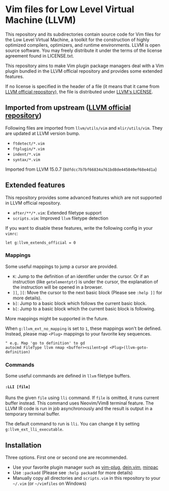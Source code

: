 Vim files for Low Level Virtual Machine (LLVM)
==============================================

This repository and its subdirectories contain source code for Vim files for the Low Level Virtual
Machine, a toolkit for the construction of highly optimized compilers, optimizers, and runtime
environments. LLVM is open source software. You may freely distribute it under the terms of the license
agreement found in LICENSE.txt.

This repository aims to make Vim plugin package managers deal with a Vim plugin bundled in the LLVM
official repository and provides some extended features.

If no license is specified in the header of a file (it means that it came from
[LLVM official repository][llvm]), the file is distributed under [LLVM's LICENSE](LICENSE.TXT).

## Imported from upstream ([LLVM official repository][llvm])

Following files are imported from `llvm/utils/vim` and `mlir/utils/vim`. They are updated at LLVM
version bump.

- `ftdetect/*.vim`
- `ftplugin/*.vim`
- `indent/*.vim`
- `syntax/*.vim`

Imported from LLVM 15.0.7 (`8dfdcc7b7bf66834a761bd8de445840ef68e4d1a`)

## Extended features

This repository provides some advanced features which are not supported in LLVM official repository.

- `after/**/*.vim`: Extended filetype support
- `scripts.vim`: Improved `llvm` filetype detection

If you want to disable these features, write the following config in your `vimrc`:

```vim
let g:llvm_extends_official = 0
```

### Mappings

Some useful mappings to jump a cursor are provided.

- `K`: Jump to the definition of an identifier under the cursor. Or if an instruction (like `getelementptr`)
  is under the cursor, the explanation of the instruction will be opened in a browser.
- `]]`, `][`: Move the cursor to the next basic block (Please see `:help ]]` for more details).
- `b]`: Jump to a basic block which follows the current basic block.
- `b[`: Jump to a basic block which the current basic block is following.

More mappings might be supported in the future.

When `g:llvm_ext_no_mapping` is set to `1`, these mappings won't be defined. Instead, please map `<Plug>`
mappings to your favorite key sequences.

```vim
" e.g. Map 'go to definition' to gd
autocmd FileType llvm nmap <buffer><silent>gd <Plug>(llvm-goto-definition)
```

### Commands

Some useful commands are defined in `llvm` filetype buffers.

#### `:LLI [file]`

Runs the given `file` using `lli` command. If `file` is omitted, it runs current buffer instead.
This command uses Neovim/Vim8 terminal feature. The LLVM IR code is run in job asynchronously and
the result is output in a temporary terminal buffer.

The default command to run is `lli`. You can change it by setting `g:llvm_ext_lli_executable`.

## Installation

Three options. First one or second one are recommended.

- Use your favorite plugin manager such as [vim-plug][], [dein.vim][], [minpac][]
- Use `:packadd` (Please see `:help packadd` for more details)
- Manually copy all directories and `scripts.vim` in this repository to your `~/.vim` (or `~/vimfiles` on Windows)

[llvm]: https://github.com/llvm/llvm-project
[vim-plug]: https://github.com/junegunn/vim-plug
[dein.vim]: https://github.com/Shougo/dein.vim
[minpac]: https://github.com/k-takata/minpac
